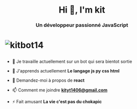 <h1 align="center">Hi 👋, I'm kit</h1>
<h3 align="center">Un développeur passionné JavaScript</h3>

# <p align="left"> <img src="https://komarev.com/ghpvc/?username=kitbot14&label=Profile%20views&color=b60e0e&style=flat" alt="kitbot14" /> </p>

- 🔭 Je travaille actuellement sur un bot qui sera bientot sortie

- 🌱 J'apprends actuellement **Le langage js py css html**

- 💬 Demandez-moi à propos de **react**

- 📫 Comment me joindre **kityt1406@gmail.com**

- ⚡ Fait amusant **La vie c'est pas du chokapic**
